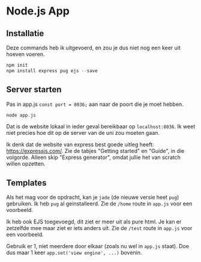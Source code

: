 # Node.js App

## Installatie

Deze commands heb ik uitgevoerd, en zou je dus niet nog een keer uit hoeven voeren.

```powershell
npm init
npm install express pug ejs --save
```

## Server starten

Pas in app.js `const port = 8036;` aan naar de poort die je moet hebben.

```powershell
node app.js
```

Dat is de website lokaal in ieder geval bereikbaar op `localhost:8036`. Ik weet niet precies hoe dit op de server van de uni zou moeten gaan.

Ik denk dat de website van express best goede uitleg heeft: https://expressjs.com/. Zie de tabjes "Getting started" en "Guide", in die volgorde. Alleen skip "Express generator", omdat jullie het van scratch willen opzetten. 

## Templates

Als het mag voor de opdracht, kan je `jade` (de nieuwe versie heet `pug`) gebruiken. Ik heb `pug` al geinstalleerd. Zie de `/home` route in `app.js` voor een voorbeeld.

Ik heb ook EJS toegevoegd, dit ziet er meer uit als pure html. Je kan er zetzelfde mee maar ziet er iets anders uit. Zie de `/test` route in `app.js` voor een voorbeeld.

Gebruik er 1, niet meerdere door elkaar (zoals nu wel in `app.js` staat). Doe dus maar 1 keer `app.set('view engine', ...)` bovenin.